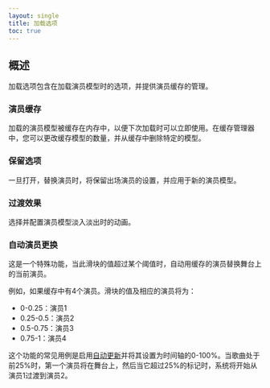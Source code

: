 ```yaml
---
layout: single
title: 加载选项
toc: true
---
```


## 概述
加载选项包含在加载演员模型时的选项，并提供演员缓存的管理。

### 演员缓存
加载的演员模型被缓存在内存中，以便下次加载时可以立即使用。在缓存管理器中，您可以更改缓存模型的数量，并从缓存中删除特定的模型。

### 保留选项
一旦打开，替换演员时，将保留出场演员的设置，并应用于新的演员模型。

### 过渡效果
选择并配置演员模型淡入淡出时的动画。

### 自动演员更换
这是一个特殊功能，当此滑块的值超过某个阈值时，自动用缓存的演员替换舞台上的当前演员。

例如，如果缓存中有4个演员。滑块的值及相应的演员将为：
* 0-0.25：演员1
* 0.25-0.5：演员2
* 0.5-0.75：演员3
* 0.75-1：演员4

这个功能的常见用例是启用[自动更新](autoupdate)并将其设置为时间轴的0-100%。当歌曲处于前25%时，第一个演员将在舞台上，然后当它超过25%的标记时，系统将开始从演员1过渡到演员2。